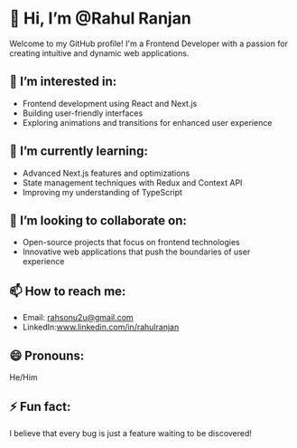 # 👋 Hi, I’m @Rahul Ranjan

Welcome to my GitHub profile! I'm a Frontend Developer with a passion for creating intuitive and dynamic web applications.

## 👀 I’m interested in:
- Frontend development using React and Next.js
- Building user-friendly interfaces
- Exploring animations and transitions for enhanced user experience

## 🌱 I’m currently learning:
- Advanced Next.js features and optimizations
- State management techniques with Redux and Context API
- Improving my understanding of TypeScript

## 💞️ I’m looking to collaborate on:
- Open-source projects that focus on frontend technologies
- Innovative web applications that push the boundaries of user experience

## 📫 How to reach me:
- Email: rahsonu2u@gmail.com
- LinkedIn:www.linkedin.com/in/rahulranjan

## 😄 Pronouns:
He/Him

## ⚡ Fun fact:
I believe that every bug is just a feature waiting to be discovered!
